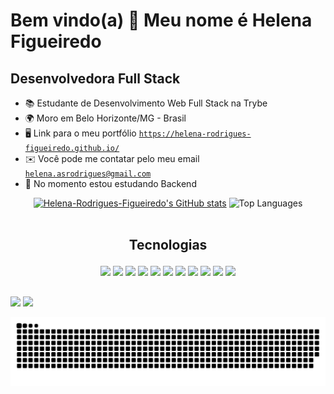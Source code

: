 Bem vindo(a) 💜 Meu nome é Helena Figueiredo
=========================================================================================================================================

Desenvolvedora Full Stack
-------------------

* 📚 Estudante de Desenvolvimento Web Full Stack na Trybe
* 🌍  Moro em Belo Horizonte/MG - Brasil
* 🖥️  Link para o meu portfólio [`https://helena-rodrigues-figueiredo.github.io/`](http://helena-rodrigues-figueiredo.github.io/)
* ✉️  Você pode me contatar pelo meu email [`helena.asrodrigues@gmail.com`](mailto:helena.asrodrigues@gmail.com)
* 🧠  No momento estou estudando Backend

<div align="center">
 <a href="http://www.github.com/Helena-Rodrigues-Figueiredo"><img src="https://github-readme-stats.vercel.app/api?username=Helena-Rodrigues-Figueiredo&show_icons=true&hide=&count_private=true&title_color=ec4899&text_color=ffffff&icon_color=ec4899&bg_color=000000&hide_border=true&show_icons=true" alt="Helena-Rodrigues-Figueiredo's GitHub stats" /></a>
 <img src="https://github-readme-stats.vercel.app/api/top-langs/?username=Helena-Rodrigues-Figueiredo&langs_count=10&title_color=ec4899&text_color=ffffff&icon_color=ec4899&bg_color=000000&hide_border=true&locale=en&custom_title=Top%20%Languages" alt="Top Languages" />
</div>
  <div style="display: inline_block"><br>
  
  ## <p align="center"> Tecnologias </p>
  
<p align="center">
<img src = "https://img.shields.io/badge/-HTML5-E34F26?style=flat&logo=html5&logoColor=white">
<img src = "https://img.shields.io/badge/-CSS3-1572B6?style=flat&logo=css3&logoColor=white">
<img src="https://img.shields.io/badge/-JavaScript-eed718?style=flat&logo=javascript&logoColor=ffffff">
<img src="https://img.shields.io/badge/-React-000000?style=flat&logo=react&logoColor=00c8ff">
<img src="https://img.shields.io/badge/-MySQL-F29111?style=flat&logo=mysql&logoColor=FFFFFF">
<img src="https://img.shields.io/badge/-Express.js-787878?style=flat">
<img src="https://img.shields.io/badge/-Node.js-3C873A?style=flat&logo=Node.js&logoColor=white">
<img src="http://img.shields.io/badge/-Git-F1502F?style=flat&logo=git&logoColor=FFFFFF">
<img src="http://img.shields.io/badge/-Github-000000?style=flat&logo=github&logoColor=FFFFFF">
<img src="http://img.shields.io/badge/-VS%20Code-007ACC?style=flat&logo=visual%20studio%20code&logoColor=white">
<img src="http://img.shields.io/badge/-Heroku-430098?style=flat&logo=heroku&logoColor=white">
</p>
  
  ##
  
  <div> 
  <a href="https://www.instagram.com/rodrigueeshelena/" target="_blank"><img src="https://img.shields.io/badge/-Instagram-%23E4405F?style=for-the-badge&logo=instagram&logoColor=white" target="_blank"></a>
  <a href="https://www.linkedin.com/in/helena-figueiredo/" target="_blank"><img src="https://img.shields.io/badge/-LinkedIn-%230077B5?style=for-the-badge&logo=linkedin&logoColor=white" target="_blank"></a> 


 ![Snake animation](https://github.com/helena-rodrigues-figueiredo/helena-rodrigues-figueiredo/blob/output/github-contribution-grid-snake.svg)
  
  </div>
